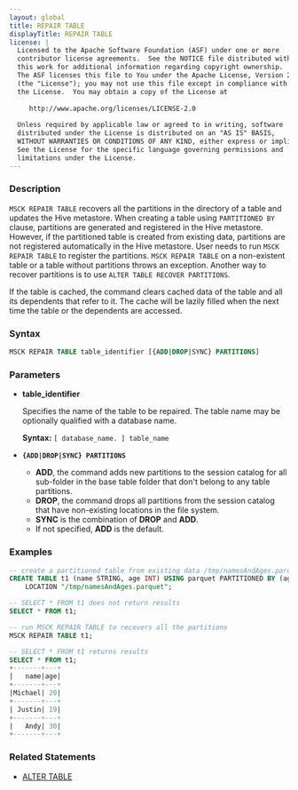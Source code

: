 ```yaml
---
layout: global
title: REPAIR TABLE
displayTitle: REPAIR TABLE
license: |
  Licensed to the Apache Software Foundation (ASF) under one or more
  contributor license agreements.  See the NOTICE file distributed with
  this work for additional information regarding copyright ownership.
  The ASF licenses this file to You under the Apache License, Version 2.0
  (the "License"); you may not use this file except in compliance with
  the License.  You may obtain a copy of the License at
 
     http://www.apache.org/licenses/LICENSE-2.0
 
  Unless required by applicable law or agreed to in writing, software
  distributed under the License is distributed on an "AS IS" BASIS,
  WITHOUT WARRANTIES OR CONDITIONS OF ANY KIND, either express or implied.
  See the License for the specific language governing permissions and
  limitations under the License.
---
```


### Description

`MSCK REPAIR TABLE` recovers all the partitions in the directory of a table and updates the Hive metastore. When creating a table using `PARTITIONED BY` clause, partitions are generated and registered in the Hive metastore. However, if the partitioned table is created from existing data, partitions are not registered automatically in the Hive metastore. User needs to run `MSCK REPAIR TABLE` to register the partitions. `MSCK REPAIR TABLE` on a non-existent table or a table without partitions throws an exception. Another way to recover partitions is to use `ALTER TABLE RECOVER PARTITIONS`.

If the table is cached, the command clears cached data of the table and all its dependents that refer to it. The cache will be lazily filled when the next time the table or the dependents are accessed.

### Syntax

```sql
MSCK REPAIR TABLE table_identifier [{ADD|DROP|SYNC} PARTITIONS]
```

### Parameters

* **table_identifier**

    Specifies the name of the table to be repaired. The table name may be optionally qualified with a database name.

    **Syntax:** `[ database_name. ] table_name`

* **`{ADD|DROP|SYNC} PARTITIONS`**

    * **ADD**, the command adds new partitions to the session catalog for all sub-folder in the base table folder that don't belong to any table partitions.
    * **DROP**, the command drops all partitions from the session catalog that have non-existing locations in the file system.
    * **SYNC** is the combination of **DROP** and **ADD**. 
    * If not specified, **ADD** is the default.

### Examples

```sql
-- create a partitioned table from existing data /tmp/namesAndAges.parquet
CREATE TABLE t1 (name STRING, age INT) USING parquet PARTITIONED BY (age)
    LOCATION "/tmp/namesAndAges.parquet";

-- SELECT * FROM t1 does not return results
SELECT * FROM t1;

-- run MSCK REPAIR TABLE to recovers all the partitions
MSCK REPAIR TABLE t1;

-- SELECT * FROM t1 returns results
SELECT * FROM t1;
+-------+---+
|   name|age|
+-------+---+
|Michael| 20|
+-------+---+
| Justin| 19|
+-------+---+
|   Andy| 30|
+-------+---+
```

### Related Statements

* [ALTER TABLE](sql-ref-syntax-ddl-alter-table.html)
